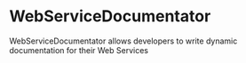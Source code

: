 # WebServiceDocumentator
WebServiceDocumentator allows developers to write dynamic documentation for their Web Services
